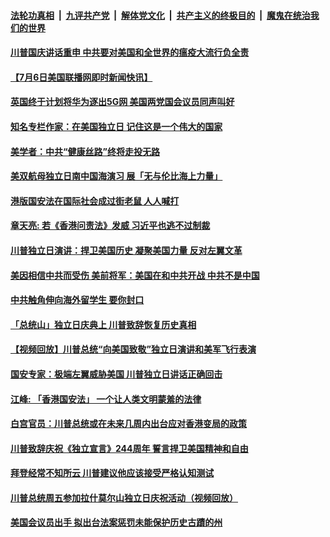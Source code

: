 ####  [法轮功真相](../../../../basic/blob/master/README.md?t=07070331) &nbsp;|&nbsp; [九评共产党](../../../../9ping.md/blob/master/README.md?t=07070331) &nbsp;|&nbsp; [解体党文化](../../../../jtdwh.md/blob/master/README.md?t=07070331)  &nbsp;|&nbsp; [共产主义的终极目的](../../../../gczydzjmd.md/blob/master/README.md?t=07070331) &nbsp;|&nbsp; [魔鬼在统治我们的世界](../../../../mgztzwmdsj.md/blob/master/README.md?t=07070331) 

#### [川普国庆讲话重申 中共要对美国和全世界的瘟疫大流行负全责](../pages/soh6/397993.md?t=07070331) 
#### [【7月6日美国联播网即时新闻快讯】](../pages/soh6/397900.md?t=07070331) 
#### [英国终于计划将华为逐出5G网 美国两党国会议员同声叫好](../pages/soh6/397975.md?t=07070331) 
#### [知名专栏作家：在美国独立日 记住这是一个伟大的国家](../pages/soh6/397855.md?t=07070331) 
#### [美学者：中共“健康丝路”终将走投无路](../pages/soh6/397774.md?t=07070331) 
#### [美双航母独立日南中国海演习  展「无与伦比海上力量」](../pages/soh6/397750.md?t=07070331) 
#### [港版国安法在国际社会成过街老鼠 人人喊打](../pages/soh6/397699.md?t=07070331) 
#### [章天亮: 若《香港问责法》发威  习近平也逃不过制裁](../pages/soh6/397693.md?t=07070331) 
#### [川普独立日演讲：捍卫美国历史 凝聚美国力量 反对左翼文革](../pages/soh6/397663.md?t=07070331) 
#### [美因相信中共而受伤 美前将军：美国在和中共开战 中共不是中国](../pages/soh6/397657.md?t=07070331) 
#### [中共触角伸向海外留学生 要你封口](../pages/soh6/397453.md?t=07070331) 
#### [「总统山」独立日庆典上  川普致辞恢复历史真相](../pages/soh6/397435.md?t=07070331) 
#### [【视频回放】川普总统“向美国致敬”独立日演讲和美军飞行表演](../pages/soh6/397423.md?t=07070331) 
#### [国安专家：极端左翼威胁美国 川普独立日讲话正确回击](../pages/soh6/397417.md?t=07070331) 
#### [江峰: 「香港国安法」 一个让人类文明蒙羞的法律](../pages/soh6/397408.md?t=07070331) 
#### [白宫官员：川普总统或在未来几周内出台应对香港变局的政策](../pages/soh6/397402.md?t=07070331) 
#### [川普致辞庆祝《独立宣言》244周年 誓言捍卫美国精神和自由](../pages/soh6/397399.md?t=07070331) 
#### [拜登经常不知所云 川普建议他应该接受严格认知测试](../pages/soh6/397252.md?t=07070331) 
#### [川普总统周五参加拉什莫尔山独立日庆祝活动（视频回放）](../pages/soh6/397162.md?t=07070331) 
#### [美国会议员出手 拟出台法案惩罚未能保护历史古蹟的州](../pages/soh6/397168.md?t=07070331) 
